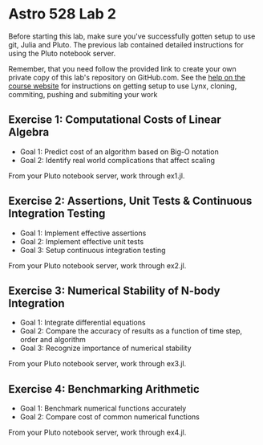 # Astro 528 Lab 2

Before starting this lab, make sure you've successfully gotten setup to use git, Julia and Pluto.
The previous lab contained detailed instructions for using the Pluto notebook server.  

Remember, that you need follow the provided link to create your own private copy of this lab's repository on GitHub.com.   See the
[help on the course website](https://psuastro528.github.io/Fall2025/tips) for instructions on getting setup to use Lynx, cloning, commiting, pushing and submiting your work

## Exercise 1:  Computational Costs of Linear Algebra
- Goal 1: Predict cost of an algorithm based on Big-O notation
- Goal 2: Identify real world complications that affect scaling

From your Pluto notebook server, work through ex1.jl.

## Exercise 2:  Assertions, Unit Tests & Continuous Integration Testing
- Goal 1:  Implement effective assertions
- Goal 2:  Implement effective unit tests
- Goal 3:  Setup continuous integration testing

From your Pluto notebook server, work through ex2.jl.

## Exercise 3:  Numerical Stability of N-body Integration
- Goal 1:  Integrate differential equations
- Goal 2:  Compare the accuracy of results as a function of time step, order and algorithm
- Goal 3:  Recognize importance of numerical stability

From your Pluto notebook server, work through ex3.jl.

## Exercise 4:  Benchmarking Arithmetic
- Goal 1:  Benchmark numerical functions accurately
- Goal 2:  Compare cost of common numerical functions 

From your Pluto notebook server, work through ex4.jl.


